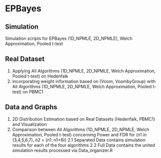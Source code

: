 # EPBayes

## Simulation
Simulation scripts for EPBayes (1D_NPMLE, 2D_NPMLE), Welch Approximation, Pooled t-test

## Real Dataset
1. Applying All Algorithms (1D_NPMLE, 2D_NPMLE, Welch Approximation, Pooled t-test) on Hedenfalk
2. Incorporating weight information based on (Voom, VoombyGroup) with All Algorithms (1D_NPMLE, 2D_NPMLE, Welch Approximation, Pooled t-test) on PBMC1

## Data and Graphs
1. 2D Distribution Estimation based on Real Datasets (Hedenfalk, PBMC1) and Visualization
2. Comparison between All Algorithms (1D_NPMLE, 2D_NPMLE, Welch Approximation, Pooled t-test) concerning Power and FDR for (n1 $in$ (3,4,5,6,7), n2 = (n1: n1+6))
   2.1 Separated Data contains simulation results for each of the four algorithms
   2.2 Full Data contains the united simulation results processed via Data_organizer.R
